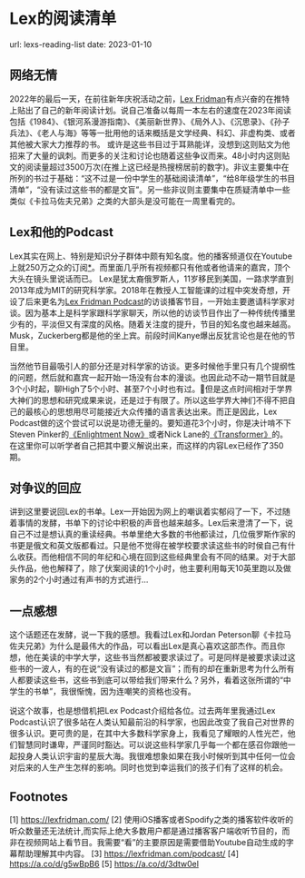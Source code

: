 # Lex的阅读清单
url: lexs-reading-list
date: 2023-01-10

## 网络无情
2022年的最后一天，在前往新年庆祝活动之前，[Lex Fridman]([1])有点兴奋的在推特上贴出了自己的新年阅读计划。说自己准备以每周一本左右的速度在2023年阅读包括《1984》、《银河系漫游指南》、《美丽新世界》、《局外人》、《沉思录》、《孙子兵法》、《老人与海》等等一批用他的话来概括是文学经典、科幻、非虚构类、或者其他被大家大力推荐的书。
 或许是这些书目过于耳熟能详，没想到这则贴文为他招来了大量的讽刺。而更多的关注和讨论也随着这些争议而来。48小时内这则贴文的阅读量超过3500万次(在推上这已经是热搜榜居前的数字)。非议主要集中在所列的书过于基础：“这不过是一份中学生的基础阅读清单”，“给8年级学生的书目清单”，“没有读过这些书的都是文盲”。另一些非议则主要集中在质疑清单中一些类似《卡拉马佐夫兄弟》之类的大部头是没可能在一周里看完的。

## Lex和他的Podcast
Lex其实在网上、特别是知识分子群体中颇有知名度。他的播客频道仅在Youtube上就250万之众的订阅[*]([2])。而里面几乎所有视频都只有他或者他请来的嘉宾，顶个大头在镜头里说话而已。
 Lex是犹太裔俄罗斯人，11岁移民到美国，一路求学直到2013年成为MIT的研究科学家。2018年在教授人工智能课的过程中突发奇想，开设了后来更名为[Lex Fridman Podcast]([3])的访谈播客节目，一开始主要邀请科学家对谈。因为基本上是科学家跟科学家聊天，所以他的访谈节目作出了一种传统传播里少有的，平淡但又有深度的风格。随着关注度的提升，节目的知名度也越来越高。Musk，Zuckerberg都是他的坐上宾。前段时间Kanye爆出反犹言论也是在他的节目里。

当然他节目最吸引人的部分还是对科学家的访谈。更多时候他手里只有几个提纲性的问题，然后就和嘉宾一起开始一场没有台本的漫谈。也因此动不动一期节目就是3个小时起，聊High了5个小时、甚至7个小时也有过。但是这点时间相对于学界大神们的思想和研究成果来说，还是过于有限了。所以这些学界大神们不得不把自己的最核心的思想用尽可能接近大众传播的语言表达出来。而正是因此，Lex Podcast做的这个尝试可以说是功德无量的。要知道花3个小时，你是决计啃不下Steven Pinker的[《Enlightment Now》]([4])或者Nick Lane的[《Transformer》]([5])的。在这里你可以听学者自己把其中要义解说出来，而这样的内容Lex已经作了350期。

## 对争议的回应
讲到这里要说回Lex的书单。Lex一开始因为网上的嘲讽着实郁闷了一下，不过随着事情的发酵，书单下的讨论中积极的声音也越来越多。Lex后来澄清了一下，说自己不过是想认真的重读经典。书单里绝大多数的书他都读过，几位俄罗斯作家的书更是俄文和英文版都看过。只是他不觉得在被学校要求读这些书的时侯自己有什么收获。而他相信不同的年纪和心境在回到这些经典里会有不同的结果。对于大部头作品，他也解释了，除了伏案阅读的1个小时，他主要利用每天10英里跑以及做家务的2个小时通过有声书的方式进行…

## 一点感想
这个话题还在发酵，说一下我的感想。我看过Lex和Jordan Peterson聊《卡拉马佐夫兄弟》为什么是最伟大的作品，可以看出Lex是真心喜欢这部杰作。而且你想，他在美读的中学大学，这些书当然都被要求读过了。可是同样是被要求读过这些书的一波人，有的在说“没有读过的都是文盲”；而有的却在重新思考为什么所有人都要读这些书，这些书到底可以带给我们带来什么？另外，看着这张所谓的“中学生的书单”，我很惭愧，因为连嘲笑的资格也没有。

说这个故事，也是想借机把Lex Podcast介绍给各位。过去两年里我通过Lex Podcast认识了很多站在人类认知最前沿的科学家，也因此改变了我自己对世界的很多认识。更可贵的是，在其中大多数科学家身上，我看见了耀眼的人性光芒，他们智慧同时谦卑，严谨同时豁达。可以说这些科学家几乎每一个都在感召你跟他一起投身人类认识宇宙的星辰大海。我很难想象如果在我小时候听到其中任何一位会对后来的人生产生怎样的影响。同时也觉到幸运我们的孩子们有了这样的机会。

## Footnotes
[1] https://lexfridman.com/
[2] 使用iOS播客或者Spodify之类的播客软件收听的听众数量还无法统计,而实际上绝大多数用户都是通过播客客户端收听节目的，而非在视频网站上看节目。我需要“看”的主要原因是需要借助Youtube自动生成的字幕帮助理解其中内容。
[3] https://lexfridman.com/podcast/
[4] https://a.co/d/g5wBpB6
[5] https://a.co/d/3dtw0el

